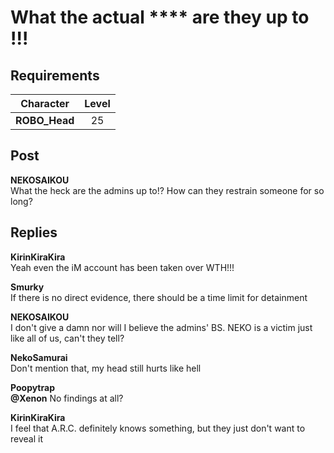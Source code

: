 # What the actual **** are they up to !!!
## Requirements
|  Character  |Level|
|-------------|:---:|
|**ROBO_Head**| 25  |

## Post
**NEKOSAIKOU**<br>
What the heck are the admins up to!? How can they restrain someone for so long?


## Replies
**KirinKiraKira**<br>
Yeah even the iM account has been taken over WTH!!!

**Smurky**<br>
If there is no direct evidence, there should be a time limit for detainment

**NEKOSAIKOU**<br>
I don't give a damn nor will I believe the admins' BS. NEKO is a victim just like all of us, can't they tell?

**NekoSamurai**<br>
Don't mention that, my head still hurts like hell

**Poopytrap**<br>
**@Xenon** No findings at all?

**KirinKiraKira**<br>
I feel that A.R.C. definitely knows something, but they just don't want to reveal it

